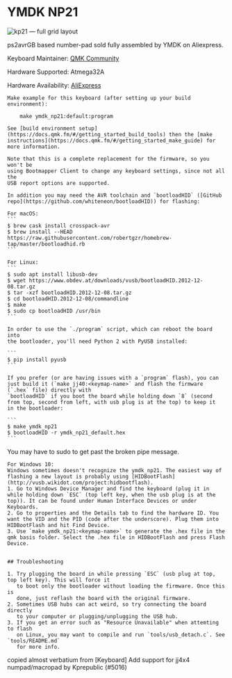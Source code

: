 
 # YMDK NP21

![kp21 &mdash; full grid layout](https://ae01.alicdn.com/kf/HTB1LvJ3grSYBuNjSspiq6xNzpXaO/21-Key-YMDK-Side-printed-Blank-Top-printed-Thick-PBT-ABS-Keycap-For-MX-Switches-Mechanical.jpg)

ps2avrGB based number-pad sold fully assembled by YMDK on Aliexpress.

Keyboard Maintainer: [QMK Community](https://github.com/qmk)

Hardware Supported: Atmega32A

Hardware Availability: [AliExpress](https://www.aliexpress.com/item/21-Key-NPKC-Programmable-Cherry-MX-Kailh-Gateron-Switches-Mechanical-Keyboard-Numpad-Free-shipping/32812732361.html)

	Make example for this keyboard (after setting up your build environment):

	    make ymdk_np21:default:program

	See [build environment setup](https://docs.qmk.fm/#/getting_started_build_tools) then the [make instructions](https://docs.qmk.fm/#/getting_started_make_guide) for more information.

	Note that this is a complete replacement for the firmware, so you won't be
	using Bootmapper Client to change any keyboard settings, since not all the
	USB report options are supported.

	In addition you may need the AVR toolchain and `bootloadHID` ([GitHub repo](https://github.com/whiteneon/bootloadHID)) for flashing:

	For macOS:
	```
	$ brew cask install crosspack-avr
	$ brew install --HEAD https://raw.githubusercontent.com/robertgzr/homebrew-tap/master/bootloadhid.rb
	```

	For Linux:
	```
	$ sudo apt install libusb-dev
	$ wget https://www.obdev.at/downloads/vusb/bootloadHID.2012-12-08.tar.gz
	$ tar -xzf bootloadHID.2012-12-08.tar.gz
	$ cd bootloadHID.2012-12-08/commandline
	$ make
	$ sudo cp bootloadHID /usr/bin
	```

	In order to use the `./program` script, which can reboot the board into
	the bootloader, you'll need Python 2 with PyUSB installed:

	```
	$ pip install pyusb
	```

	If you prefer (or are having issues with a `program` flash), you can just build it (`make jj40:<keymap-name>` and flash the firmware (`.hex` file) directly with
	`bootloadHID` if you boot the board while holding down `8` (second from top, second from left, with usb plug is at the top) to keep it
	in the bootloader:

	```
	$ make ymdk_np21
	$ bootloadHID -r ymdk_np21_default.hex
	```
  You may have to  sudo to get past the broken pipe message.

	For Windows 10:
	Windows sometimes doesn't recognize the ymdk_np21. The easiest way of flashing a new layout is probably using [HIDBootFlash](http://vusb.wikidot.com/project:hidbootflash).
	1. Go to Windows Device Manager and find the keyboard (plug it in while holding down `ESC` (top left key, when the usb plug is at the top)). It can be found under Human Interface Devices or under Keyboards.
	2. Go to properties and the Details tab to find the hardware ID. You want the VID and the PID (code after the underscore). Plug them into HIDBootFlash and hit Find Device.
	3. Use `make ymdk_np21:<keymap-name>` to generate the .hex file in the qmk basis folder. Select the .hex file in HIDBootFlash and press Flash Device.


	## Troubleshooting

	1. Try plugging the board in while pressing `ESC` (usb plug at top, top left key). This will force it
	   to boot only the bootloader without loading the firmware. Once this is
	   done, just reflash the board with the original firmware.
	2. Sometimes USB hubs can act weird, so try connecting the board directly
	   to your computer or plugging/unplugging the USB hub.
	3. If you get an error such as "Resource Unavailable" when attemting to flash
	   on Linux, you may want to compile and run `tools/usb_detach.c`. See `tools/README.md`
	   for more info.

copied almost verbatium from [Keyboard] Add support for jj4x4 numpad/macropad by Kprepublic (#5016)
